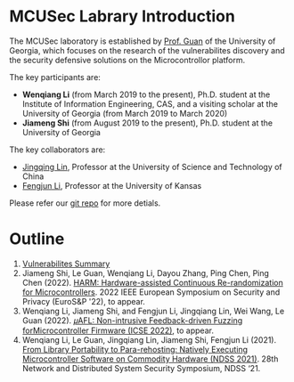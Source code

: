 # MCUSec Labrary Introduction
The MCUSec laboratory is established by [Prof. Guan](https://guanle.org/) of the University of Georgia,
which focuses on the research of the vulnerabilites discovery and the security defensive solutions on the Microcontrollor platform.

The key participants are:
- **Wenqiang Li** (from March 2019 to the present), Ph.D. student at the Institute of Information Engineering, CAS, and a visiting scholar at the University of Georgia (from March 2019 to March 2020)
- **Jiameng Shi** (from August 2019 to the present), Ph.D. student at the University of Georgia

The key collaborators are:
- [Jingqing Lin](https://lin-jingqiang.github.io/), Professor at the University of Science and Technology of China
- [Fengjun Li](http://www.ittc.ku.edu/~fli/index.html), Professor at the University of Kansas

Please refer our [git repo](https://github.com/MCUSec) for more detials.

# Outline
1. [Vulnerabilites Summary](https://mcusec.github.io/vulnerabilities_compact)
1. Jiameng Shi, Le Guan, Wenqiang Li, Dayou Zhang, Ping Chen, Ping Chen (2022). [HARM: Hardware-assisted Continuous Re-randomization for Microcontrollers](). 2022 IEEE European Symposium on Security and Privacy (EuroS&P '22), to appear.
1. Wenqiang Li, Jiameng Shi, and Fengjun Li, Jingqiang Lin, Wei Wang, Le Guan (2022). [𝜇AFL: Non-intrusive Feedback-driven Fuzzing forMicrocontroller Firmware (ICSE 2022)](https://conf.researchr.org/profile/icse-2022/wenqiangli), to appear.
1. Wenqiang Li, Le Guan, Jingqiang Lin, Jiameng Shi, Fengjun Li (2021). [From Library Portability to Para-rehosting: Natively Executing Microcontroller Software on Commodity Hardware (NDSS 2021)](https://www.ndss-symposium.org/ndss-paper/from-library-portability-to-para-rehosting-natively-executing-microcontroller-software-on-commodity-hardware/). 28th Network and Distributed System Security Symposium, NDSS ‘21.

